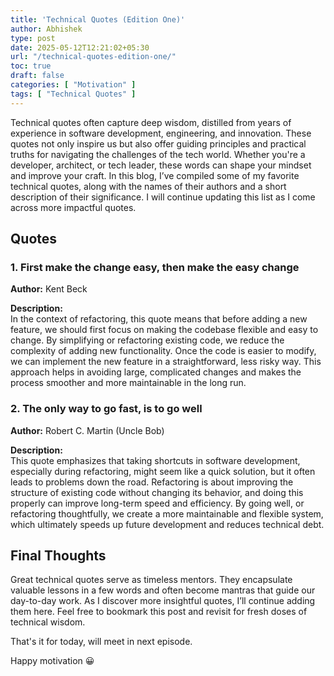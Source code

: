 ```yaml
---
title: 'Technical Quotes (Edition One)'
author: Abhishek
type: post
date: 2025-05-12T12:21:02+05:30
url: "/technical-quotes-edition-one/"
toc: true
draft: false
categories: [ "Motivation" ]
tags: [ "Technical Quotes" ]
---
```


Technical quotes often capture deep wisdom, distilled from years of experience in software development, engineering, and
innovation. These quotes not only inspire us but also offer guiding principles and practical truths for navigating the
challenges of the tech world. Whether you're a developer, architect, or tech leader, these words can shape your mindset
and improve your craft. In this blog, I’ve compiled some of my favorite technical quotes, along with the names of their
authors and a short description of their significance. I will continue updating this list as I come across more
impactful quotes.

## Quotes

### 1. First make the change easy, then make the easy change

**Author:** Kent Beck

**Description:**  
In the context of refactoring, this quote means that before adding a new feature, we should first focus on making the
codebase flexible and easy to change. By simplifying or refactoring existing code, we reduce the complexity of adding
new functionality. Once the code is easier to modify, we can implement the new feature in a straightforward, less risky
way. This approach helps in avoiding large, complicated changes and makes the process smoother and more maintainable in
the long run.

### 2. The only way to go fast, is to go well

**Author:** Robert C. Martin (Uncle Bob)

**Description:**  
This quote emphasizes that taking shortcuts in software development, especially during refactoring, might seem like a
quick solution, but it often leads to problems down the road. Refactoring is about improving the structure of existing
code without changing its behavior, and doing this properly can improve long-term speed and efficiency. By going well,
or refactoring thoughtfully, we create a more maintainable and flexible system, which ultimately speeds up future
development and reduces technical debt.

## Final Thoughts

Great technical quotes serve as timeless mentors. They encapsulate valuable lessons in a few words and often become
mantras that guide our day-to-day work. As I discover more insightful quotes, I’ll continue adding them here. Feel free
to bookmark this post and revisit for fresh doses of technical wisdom.

That's it for today, will meet in next episode.

Happy motivation :grinning:

